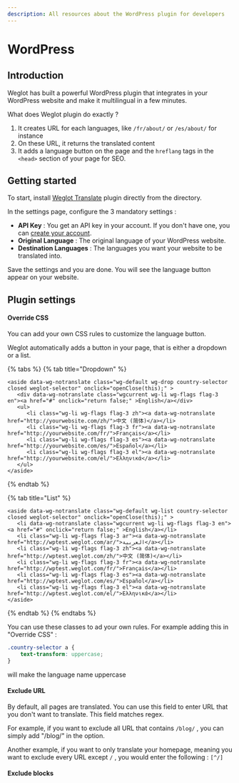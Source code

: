 ```yaml
---
description: All resources about the WordPress plugin for developers
---
```


# WordPress

## Introduction

Weglot has built a powerful WordPress plugin that integrates in your WordPress website and make it multilingual in a few minutes.

What does Weglot plugin do exactly ?

1. It creates URL for each languages, like `/fr/about/` or `/es/about/` for instance
2. On these URL, it returns the translated content
3. It adds a language button on the page and the `hreflang` tags in the `<head>` section of your page for SEO.

## Getting started

To start, install [Weglot Translate](https://wordpress.org/plugins/weglot/) plugin directly from the directory.

In the settings page, configure the 3 mandatory settings :

* **API Key** : You get an API key in your account. If you don't have one, you can [create your account](https://dashboard.weglot.com/register-wordpress).
* **Original Language** : The original language of your WordPress website.
* **Destination Languages** : The languages you want your website to be translated into.

Save the settings and you are done. You will see the language button appear on your website.

## Plugin settings

#### Override CSS

You can add your own CSS rules to customize the language button.

Weglot automatically adds a button in your page, that is either a dropdown or a list.

{% tabs %}
{% tab title="Dropdown" %}
```markup
<aside data-wg-notranslate class="wg-default wg-drop country-selector closed weglot-selector" onclick="openClose(this);" >
   <div data-wg-notranslate class="wgcurrent wg-li wg-flags flag-3 en"><a href="#" onclick="return false;" >English</a></div>
   <ul>
      <li class="wg-li wg-flags flag-3 zh"><a data-wg-notranslate href="http://yourwebsite.com/zh/">中文 (简体)</a></li>
      <li class="wg-li wg-flags flag-3 fr"><a data-wg-notranslate href="http://yourwebsite.com/fr/">Français</a></li>
      <li class="wg-li wg-flags flag-3 es"><a data-wg-notranslate href="http://yourwebsite.com/es/">Español</a></li>
      <li class="wg-li wg-flags flag-3 el"><a data-wg-notranslate href="http://yourwebsite.com/el/">Ελληνικά</a></li>
   </ul>
</aside>
```
{% endtab %}

{% tab title="List" %}
```markup
<aside data-wg-notranslate class="wg-default wg-list country-selector closed weglot-selector" onclick="openClose(this);" >
   <li data-wg-notranslate class="wgcurrent wg-li wg-flags flag-3 en"><a href="#" onclick="return false;" >English</a></li>
   <li class="wg-li wg-flags flag-3 ar"><a data-wg-notranslate href="http://wptest.weglot.com/ar/">‏العربية‏</a></li>
   <li class="wg-li wg-flags flag-3 zh"><a data-wg-notranslate href="http://wptest.weglot.com/zh/">中文 (简体)</a></li>
   <li class="wg-li wg-flags flag-3 fr"><a data-wg-notranslate href="http://wptest.weglot.com/fr/">Français</a></li>
   <li class="wg-li wg-flags flag-3 es"><a data-wg-notranslate href="http://wptest.weglot.com/es/">Español</a></li>
   <li class="wg-li wg-flags flag-3 el"><a data-wg-notranslate href="http://wptest.weglot.com/el/">Ελληνικά</a></li>
</aside>
```
{% endtab %}
{% endtabs %}

You can use these classes to ad your own rules. For example adding this in "Override CSS" : 

```css
.country-selector a {
    text-transform: uppercase;
}
```

will make the language name uppercase

#### Exclude URL

By default, all pages are translated. You can use this field to enter URL that you don't want to translate. This field matches regex.

For example, if you want to exclude all URL that contains `/blog/` , you can simply add "/blog/"  in the option.

Another example, if you want to only translate your homepage, meaning you want to exclude every URL except `/` , you would enter the following : `[^/]`

#### Exclude blocks



